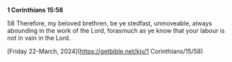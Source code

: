 **1 Corinthians 15:58**

58 Therefore, my beloved brethren, be ye stedfast, unmoveable, always abounding in the work of the Lord, forasmuch as ye know that your labour is not in vain in the Lord. 

[Friday 22-March, 2024](https://getbible.net/kjv/1 Corinthians/15/58)
